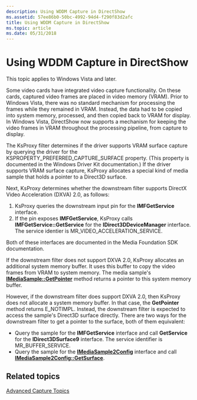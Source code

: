 ```yaml
---
description: Using WDDM Capture in DirectShow
ms.assetid: 57ee86b0-50bc-4992-94d4-f290f83d2afc
title: Using WDDM Capture in DirectShow
ms.topic: article
ms.date: 05/31/2018
---
```


# Using WDDM Capture in DirectShow

This topic applies to Windows Vista and later.

Some video cards have integrated video capture functionality. On these cards, captured video frames are placed in video memory (VRAM). Prior to Windows Vista, there was no standard mechanism for processing the frames while they remained in VRAM. Instead, the data had to be copied into system memory, processed, and then copied back to VRAM for display. In Windows Vista, DirectShow now supports a mechanism for keeping the video frames in VRAM throughout the processing pipeline, from capture to display.

The KsProxy filter determines if the driver supports VRAM surface capture by querying the driver for the KSPROPERTY\_PREFERRED\_CAPTURE\_SURFACE property. (This property is documented in the Windows Driver Kit documentation.) If the driver supports VRAM surface capture, KsProxy allocates a special kind of media sample that holds a pointer to a Direct3D surface.

Next, KsProxy determines whether the downstream filter supports DirectX Video Acceleration (DXVA) 2.0, as follows:

1.  KsProxy queries the downstream input pin for the **IMFGetService** interface.
2.  If the pin exposes **IMFGetService**, KsProxy calls **IMFGetService::GetService** for the **IDirect3DDeviceManager** interface. The service identier is MR\_VIDEO\_ACCELERATION\_SERVICE.

Both of these interfaces are documented in the Media Foundation SDK documentation.

If the downstream filter does not support DXVA 2.0, KsProxy allocates an additional system memory buffer. It uses this buffer to copy the video frames from VRAM to system memory. The media sample's [**IMediaSample::GetPointer**](/windows/desktop/api/Strmif/nf-strmif-imediasample-getpointer) method returns a pointer to this system memory buffer.

However, if the downstream filter does support DXVA 2.0, then KsProxy does not allocate a system memory buffer. In that case, the **GetPointer** method returns E\_NOTIMPL. Instead, the downstream filter is expected to access the sample's Direct3D surface directly. There are two ways for the downstream filter to get a pointer to the surface, both of them equivalent:

-   Query the sample for the **IMFGetService** interface and call **GetService** for the **IDirect3DSurface9** interface. The service identifier is MR\_BUFFER\_SERVICE.
-   Query the sample for the [**IMediaSample2Config**](/windows/desktop/api/Strmif/nn-strmif-imediasample2config) interface and call [**IMediaSample2Config::GetSurface**](/windows/desktop/api/Strmif/nf-strmif-imediasample2config-getsurface).

## Related topics

<dl> <dt>

[Advanced Capture Topics](advanced-capture-topics.md)
</dt> </dl>

 

 



